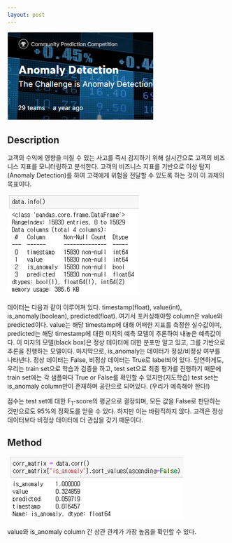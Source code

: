 ```yaml
---
layout: post
---
```

<img src="/images/fulls/02.jpg" class="fit image">  
  
## **Description**  
  
고객의 수익에 영향을 미칠 수 있는 사고를 즉시 감지하기 위해 실시간으로 고객의 비즈니스 지표를 모니터링하고 분석한다. 고객의 비즈니스 지표를 기반으로 이상 탐지(Anomaly Detection)를 하여 고객에게 위험을 전달할 수 있도록 하는 것이 이 과제의 목표이다.  
  
<img src="/images/fulls/data_info.jpg" class="fit image">  
   
데이터는 다음과 같이 이루어져 있다. timestamp(float), value(int), is_anomaly(boolean), predicted(float). 여기서 포커싱해야할 column은 value와 predicted이다. value는 해당 timestamp에 대해 어떠한 지표를 측정한 실수값이며, predicted는 해당 timestamp에 대한 미지의 예측 모델이 추론하여 내놓은 예측값이다. 이 미지의 모델(black box)은 정상 데이터에 대한 분포만 알고 있고, 그를 기반으로 추론을 진행하는 모델이다. 마지막으로, is_anomaly는 데이터가 정상/비정상 여부를 나타낸다. 정상 데이터는 False, 비정상 데이터는 True로 label되어 있다. 당연하게도, 우리는 train set으로 학습과 검증을 하고, test set으로 최종 평가를 진행하기 때문에 train set에는 각 샘플마다 True or False를 확인할 수 있지만(지도학습) test set는 is_anomaly column만이 존재하며 공란으로 되어있다. (우리가 예측해야 한다!)  
  
점수는 test set에 대한 F<sub>1</sub>-score의 평균으로 결정되며, 모든 값을 False로 판단하는 것만으로도 95%의 정확도를 얻을 수 있다. 하지만 이는 바람직하지 않다. 고객은 정상 데이터보다 비정상 데이터에 더 관심을 갖기 때문이다.
  
## **Method**  
  
<img src="/images/fulls/data_corr.jpg" class="fit image">  
  
value와 is_anomaly column 간 상관 관계가 가장 높음을 확인할 수 있다.
  
